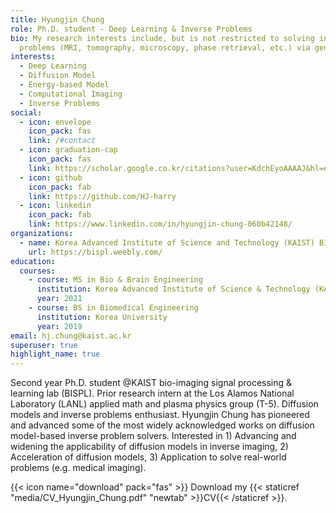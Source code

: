 ```yaml
---
title: Hyungjin Chung
role: Ph.D. student - Deep Learning & Inverse Problems
bio: My research interests include, but is not restricted to solving inverse
  problems (MRI, tomography, microscopy, phase retrieval, etc.) via generative models.
interests:
  - Deep Learning
  - Diffusion Model
  - Energy-based Model
  - Computational Imaging
  - Inverse Problems
social:
  - icon: envelope
    icon_pack: fas
    link: /#contact
  - icon: graduation-cap
    icon_pack: fas
    link: https://scholar.google.co.kr/citations?user=KdchEyoAAAAJ&hl=en
  - icon: github
    icon_pack: fab
    link: https://github.com/HJ-harry
  - icon: linkedin
    icon_pack: fab
    link: https://www.linkedin.com/in/hyungjin-chung-060b42148/
organizations:
  - name: Korea Advanced Institute of Science and Technology (KAIST) BISPL
    url: https://bispl.weebly.com/
education:
  courses:
    - course: MS in Bio & Brain Engineering
      institution: Korea Advanced Institute of Science & Technology (KAIST)
      year: 2021
    - course: BS in Biomedical Engineering
      institution: Korea University
      year: 2019
email: hj.chung@kaist.ac.kr
superuser: true
highlight_name: true
---
```

Second year Ph.D. student @KAIST bio-imaging signal processing & learning lab (BISPL). Prior research intern at the Los Alamos National Laboratory (LANL) applied math and plasma physics group (T-5). Diffusion models and inverse problems enthusiast. Hyungjin Chung has pioneered and advanced some of the most widely acknowledged works on diffusion model-based inverse problem solvers. Interested in 1) Advancing and widening the applicability of diffusion models in inverse imaging, 2) Acceleration of diffusion models, 3) Application to solve real-world problems (e.g. medical imaging).

{{< icon name="download" pack="fas" >}} Download my {{< staticref "media/CV_Hyungjin_Chung.pdf" "newtab" >}}CV{{< /staticref >}}.